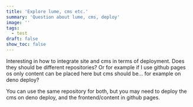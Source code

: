 ```yaml
---
title: 'Explore lume, cms etc.'
summary: 'Question about lume, cms, deploy'
image: ''
tags:
  - test
draft: false
show_toc: false
---
```

Interesting in how to integrate site and cms in terms of deployment. Does they should be different repositories? Or for example if I use github pages os only content can be placed here but cms should be... for example on deno deploy?

You can use the same repository for both, but you may need to deploy the cms on deno deploy, and the frontend/content in github pages.
